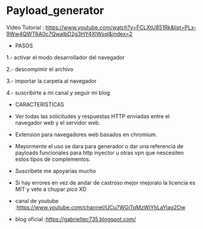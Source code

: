# Payload_generator
Video Tutorial : https://www.youtube.com/watch?v=FCLXtU851Rk&list=PLx-9Ww4QWT6A0c7QwalbD2g3HY4XlWsql&index=2

- PASOS

1.- activar el modo desarrollador del navegador

2.- descompimir el archivo

3.- importar la carpeta al navegador

4.- suscribirte a mi canal y seguir mi blog 

- CARACTERISTICAS
- Ver todas las solicitudes y respuestas HTTP enviadas entre el navegador web y el servidor web.

- Extension para navegadores web basados en chromium. 

- Mayormente el uso se dara para generador o dar una referencia de payloads funcionales para http inyector u otras vpn que nescesiten estos tipos de complementos. 

- Suscribete me apoyarias mucho

- Si hay errores en vez de andar de castroso mejor mejoralo la licencia es MIT y vete a chupar pico XD

- canal de youtube :https://www.youtube.com/channel/UCu7WGiTqMzWiYhLaYiag2Ow

- blog oficial :https://gabrieltec735.blogspot.com/
